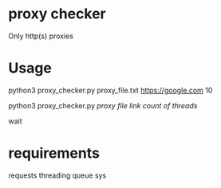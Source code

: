 # proxy checker
Only http(s) proxies
 # Usage 
 python3 proxy_checker.py proxy_file.txt https://google.com 10
 
 python3 proxy_checker.py *proxy file* *link*  *count of threads*
 
 wait
 
 # requirements
 requests
 threading
 queue
 sys
